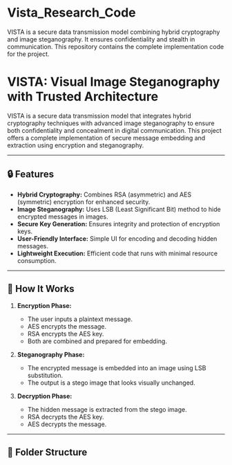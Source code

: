 # Vista_Research_Code
VISTA is a secure data transmission model combining hybrid cryptography and image steganography. It ensures confidentiality and stealth in communication. This repository contains the complete implementation code for the project.
# VISTA: Visual Image Steganography with Trusted Architecture

VISTA is a secure data transmission model that integrates hybrid cryptography techniques with advanced image steganography to ensure both confidentiality and concealment in digital communication. This project offers a complete implementation of secure message embedding and extraction using encryption and steganography.

---

## 🔒 Features

- **Hybrid Cryptography:** Combines RSA (asymmetric) and AES (symmetric) encryption for enhanced security.
- **Image Steganography:** Uses LSB (Least Significant Bit) method to hide encrypted messages in images.
- **Secure Key Generation:** Ensures integrity and protection of encryption keys.
- **User-Friendly Interface:** Simple UI for encoding and decoding hidden messages.
- **Lightweight Execution:** Efficient code that runs with minimal resource consumption.

---

## 🧠 How It Works

1. **Encryption Phase:**
   - The user inputs a plaintext message.
   - AES encrypts the message.
   - RSA encrypts the AES key.
   - Both are combined and prepared for embedding.

2. **Steganography Phase:**
   - The encrypted message is embedded into an image using LSB substitution.
   - The output is a stego image that looks visually unchanged.

3. **Decryption Phase:**
   - The hidden message is extracted from the stego image.
   - RSA decrypts the AES key.
   - AES decrypts the message.

---

## 📁 Folder Structure

